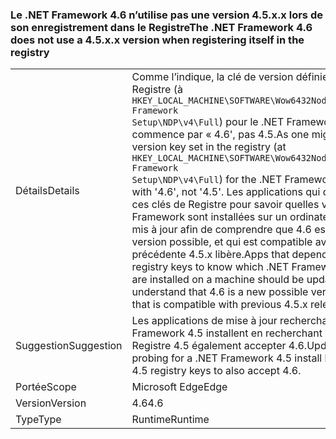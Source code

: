 ### <a name="the-net-framework-46-does-not-use-a-45xx-version-when-registering-itself-in-the-registry"></a><span data-ttu-id="d3e21-101">Le .NET Framework 4.6 n’utilise pas une version 4.5.x.x lors de son enregistrement dans le Registre</span><span class="sxs-lookup"><span data-stu-id="d3e21-101">The .NET Framework 4.6 does not use a 4.5.x.x version when registering itself in the registry</span></span>

|   |   |
|---|---|
|<span data-ttu-id="d3e21-102">Détails</span><span class="sxs-lookup"><span data-stu-id="d3e21-102">Details</span></span>|<span data-ttu-id="d3e21-103">Comme l’indique, la clé de version définie dans le Registre (à <code>HKEY_LOCAL_MACHINE\SOFTWARE\Wow6432Node\Microsoft\NET Framework Setup\NDP\v4\Full</code>) pour le .NET Framework 4.6 commence par « 4.6', pas 4.5.</span><span class="sxs-lookup"><span data-stu-id="d3e21-103">As one might expect, the version key set in the registry (at <code>HKEY_LOCAL_MACHINE\SOFTWARE\Wow6432Node\Microsoft\NET Framework Setup\NDP\v4\Full</code>) for the .NET Framework 4.6 begins with '4.6', not '4.5'.</span></span> <span data-ttu-id="d3e21-104">Les applications qui dépendent de ces clés de Registre pour savoir quelles versions de .NET Framework sont installées sur un ordinateur doivent être mis à jour afin de comprendre que 4.6 est une nouvelle version possible, et qui est compatible avec la précédente 4.5.x libère.</span><span class="sxs-lookup"><span data-stu-id="d3e21-104">Apps that depend on these registry keys to know which .NET Framework versions are installed on a machine should be updated to understand that 4.6 is a new possible version, and one that is compatible with previous 4.5.x releases.</span></span>|
|<span data-ttu-id="d3e21-105">Suggestion</span><span class="sxs-lookup"><span data-stu-id="d3e21-105">Suggestion</span></span>|<span data-ttu-id="d3e21-106">Les applications de mise à jour recherchant un .NET Framework 4.5 installent en recherchant des clés de Registre 4.5 également accepter 4.6.</span><span class="sxs-lookup"><span data-stu-id="d3e21-106">Update apps probing for a .NET Framework 4.5 install by looking for 4.5 registry keys to also accept 4.6.</span></span>|
|<span data-ttu-id="d3e21-107">Portée</span><span class="sxs-lookup"><span data-stu-id="d3e21-107">Scope</span></span>|<span data-ttu-id="d3e21-108">Microsoft Edge</span><span class="sxs-lookup"><span data-stu-id="d3e21-108">Edge</span></span>|
|<span data-ttu-id="d3e21-109">Version</span><span class="sxs-lookup"><span data-stu-id="d3e21-109">Version</span></span>|<span data-ttu-id="d3e21-110">4.6</span><span class="sxs-lookup"><span data-stu-id="d3e21-110">4.6</span></span>|
|<span data-ttu-id="d3e21-111">Type</span><span class="sxs-lookup"><span data-stu-id="d3e21-111">Type</span></span>|<span data-ttu-id="d3e21-112">Runtime</span><span class="sxs-lookup"><span data-stu-id="d3e21-112">Runtime</span></span>|

